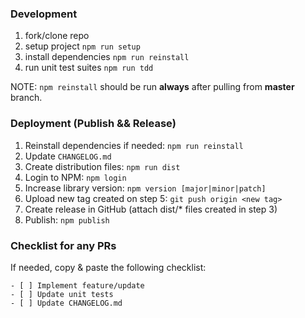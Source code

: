 ### Development

1. fork/clone repo
2. setup project `npm run setup`
2. install dependencies `npm run reinstall`
3. run unit test suites `npm run tdd`

NOTE: `npm reinstall` should be run **always** after pulling from **master** branch.

### Deployment (Publish && Release)

1. Reinstall dependencies if needed: `npm run reinstall`
2. Update `CHANGELOG.md`
3. Create distribution files: `npm run dist`
4. Login to NPM: `npm login`
5. Increase library version: `npm version [major|minor|patch]`
6. Upload new tag created on step 5: `git push origin <new tag>`
7. Create release in GitHub (attach dist/* files created in step 3)
8. Publish: `npm publish`

### Checklist for any PRs

If needed, copy & paste the following checklist:

```
- [ ] Implement feature/update
- [ ] Update unit tests
- [ ] Update CHANGELOG.md
```
